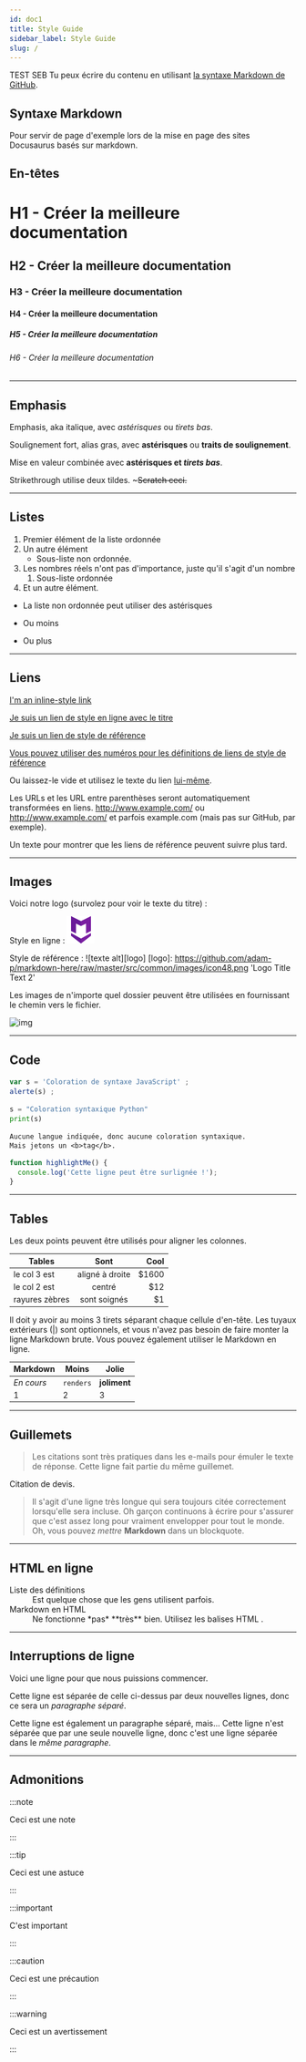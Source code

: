```yaml
---
id: doc1
title: Style Guide
sidebar_label: Style Guide
slug: /
---
```


TEST SEB Tu peux écrire du contenu en utilisant [la syntaxe Markdown de GitHub](https://github.github.com/gfm/).

## Syntaxe Markdown

Pour servir de page d'exemple lors de la mise en page des sites Docusaurus basés sur markdown.

## En-têtes

# H1 - Créer la meilleure documentation

## H2 - Créer la meilleure documentation

### H3 - Créer la meilleure documentation

#### H4 - Créer la meilleure documentation

##### H5 - Créer la meilleure documentation

###### H6 - Créer la meilleure documentation

---

## Emphasis

Emphasis, aka italique, avec *astérisques* ou _tirets bas_.

Soulignement fort, alias gras, avec **astérisques** ou __traits de soulignement__.

Mise en valeur combinée avec **astérisques et _tirets bas_**.

Strikethrough utilise deux tildes. ~~~Scratch ceci.~~

---

## Listes

1. Premier élément de la liste ordonnée
1. Un autre élément
   - Sous-liste non ordonnée.
1. Les nombres réels n'ont pas d'importance, juste qu'il s'agit d'un nombre
   1. Sous-liste ordonnée
1. Et un autre élément.

* La liste non ordonnée peut utiliser des astérisques

- Ou moins

+ Ou plus

---

## Liens

[I'm an inline-style link](https://www.google.com/)

[Je suis un lien de style en ligne avec le titre](https://www.google.com/ "Page d'accueil de Google")

[Je suis un lien de style de référence][arbitrary case-insensitive reference text]

[Vous pouvez utiliser des numéros pour les définitions de liens de style de référence][1]

Ou laissez-le vide et utilisez le texte du lien [lui-même][].

Les URLs et les URL entre parenthèses seront automatiquement transformées en liens. http://www.example.com/ ou <http://www.example.com/> et parfois example.com (mais pas sur GitHub, par exemple).

Un texte pour montrer que les liens de référence peuvent suivre plus tard.

---

## Images

Voici notre logo (survolez pour voir le texte du titre) :

Style en ligne : ![texte alt](https://github.com/adam-p/markdown-here/raw/master/src/common/images/icon48.png "Texte du titre du logo 1")

Style de référence : !\[texte alt\]\[logo\]
[logo]: https://github.com/adam-p/markdown-here/raw/master/src/common/images/icon48.png 'Logo Title Text 2'

Les images de n'importe quel dossier peuvent être utilisées en fournissant le chemin vers le fichier.

![img](/img/logo.svg)

---

## Code

```javascript
var s = 'Coloration de syntaxe JavaScript' ;
alerte(s) ;
```

```python
s = "Coloration syntaxique Python"
print(s)
```

```
Aucune langue indiquée, donc aucune coloration syntaxique.
Mais jetons un <b>tag</b>.
```

```js {2}
function highlightMe() {
  console.log('Cette ligne peut être surlignée !');
}
```

---

## Tables

Les deux points peuvent être utilisés pour aligner les colonnes.

| Tables         |      Sont       |    Cool |
| -------------- |:---------------:| -------:|
| le col 3 est   | aligné à droite | \$1600 |
| le col 2 est   |     centré      |   \$12 |
| rayures zèbres |  sont soignés   |    \$1 |

Il doit y avoir au moins 3 tirets séparant chaque cellule d'en-tête. Les tuyaux extérieurs (|) sont optionnels, et vous n'avez pas besoin de faire monter la ligne Markdown brute. Vous pouvez également utiliser le Markdown en ligne.

| Markdown   | Moins     | Jolie        |
| ---------- | --------- | ------------ |
| _En cours_ | `renders` | **joliment** |
| 1          | 2         | 3            |

---

## Guillemets

> Les citations sont très pratiques dans les e-mails pour émuler le texte de réponse. Cette ligne fait partie du même guillemet.

Citation de devis.

> Il s'agit d'une ligne très longue qui sera toujours citée correctement lorsqu'elle sera incluse. Oh garçon continuons à écrire pour s'assurer que c'est assez long pour vraiment envelopper pour tout le monde. Oh, vous pouvez _mettre_ **Markdown** dans un blockquote.

---

## HTML en ligne

<dl>
  <dt>Liste des définitions</dt>
  <dd>Est quelque chose que les gens utilisent parfois.</dd>

  <dt>Markdown en HTML</dt>
  <dd>Ne fonctionne *pas* **très** bien. Utilisez les balises HTML <em></em>.</dd>
</dl>

---

## Interruptions de ligne

Voici une ligne pour que nous puissions commencer.

Cette ligne est séparée de celle ci-dessus par deux nouvelles lignes, donc ce sera un _paragraphe séparé_.

Cette ligne est également un paragraphe séparé, mais... Cette ligne n'est séparée que par une seule nouvelle ligne, donc c'est une ligne séparée dans le _même paragraphe_.

---

## Admonitions

:::note

Ceci est une note

:::

:::tip

Ceci est une astuce

:::

:::important

C'est important

:::

:::caution

Ceci est une précaution

:::

:::warning

Ceci est un avertissement

:::

[arbitrary case-insensitive reference text]: https://www.mozilla.org/
[1]: http://slashdot.org/
[lui-même]: http://www.reddit.com/
